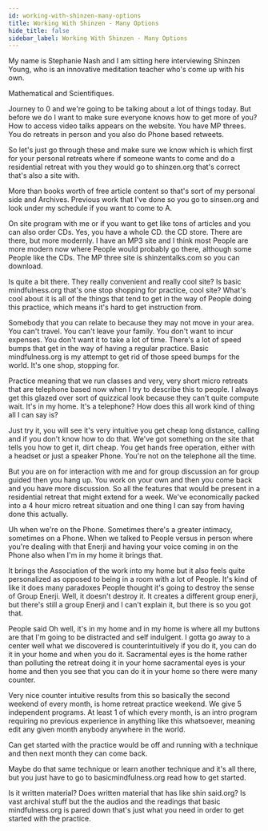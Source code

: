 ```yaml
---
id: working-with-shinzen-many-options
title: Working With Shinzen - Many Options
hide_title: false
sidebar_label: Working With Shinzen - Many Options
---
```

My name is Stephanie Nash and I am sitting here interviewing Shinzen Young, who is an innovative meditation teacher who's come up with his own.

Mathematical and Scientifiques.

Journey to 0 and we're going to be talking about a lot of things today. But before we do I want to make sure everyone knows how to get more of you? How to access video talks appears on the website. You have MP threes. You do retreats in person and you also do Phone based retweets.

So let's just go through these and make sure we know which is which first for your personal retreats where if someone wants to come and do a residential retreat with you they would go to shinzen.org that's correct that's also a site with.

More than books worth of free article content so that's sort of my personal side and Archives. Previous work that I've done so you go to sinsen.org and look under my schedule if you want to come to A.

On site program with me or if you want to get like tons of articles and you can also order CDs. Yes, you have a whole CD. the CD store. There are there, but more modernly. I have an MP3 site and I think most People are more modern now where People would probably go there, although some People like the CDs. The MP three site is shinzentalks.com so you can download.

Is quite a bit there. They really convenient and really cool site? Is basic mindfulness.org that's one stop shopping for practice, cool site? What's cool about it is all of the things that tend to get in the way of People doing this practice, which means it's hard to get instruction from.

Somebody that you can relate to because they may not move in your area. You can't travel. You can't leave your family. You don't want to incur expenses. You don't want it to take a lot of time. There's a lot of speed bumps that get in the way of having a regular practice. Basic mindfulness.org is my attempt to get rid of those speed bumps for the world. It's one shop, stopping for.

Practice meaning that we run classes and very, very short micro retreats that are telephone based now when I try to describe this to people. I always get this glazed over sort of quizzical look because they can't quite compute wait. It's in my home. It's a telephone? How does this all work kind of thing all I can say is?

Just try it, you will see it's very intuitive you get cheap long distance, calling and if you don't know how to do that. We've got something on the site that tells you how to get it, dirt cheap. You get hands free operation, either with a headset or just a speaker Phone. You're not on the telephone all the time.

But you are on for interaction with me and for group discussion an for group guided then you hang up. You work on your own and then you come back and you have more discussion. So all the features that would be present in a residential retreat that might extend for a week. We've economically packed into a 4 hour micro retreat situation and one thing I can say from having done this actually.

Uh when we're on the Phone. Sometimes there's a greater intimacy, sometimes on a Phone. When we talked to People versus in person where you're dealing with that Enerji and having your voice coming in on the Phone also when I'm in my home it brings that.

It brings the Association of the work into my home but it also feels quite personalized as opposed to being in a room with a lot of People. It's kind of like it does many paradoxes People thought it's going to destroy the sense of Group Enerji. Well, it doesn't destroy it. It creates a different group enerji, but there's still a group Enerji and I can't explain it, but there is so you got that.

People said Oh well, it's in my home and in my home is where all my buttons are that I'm going to be distracted and self indulgent. I gotta go away to a center well what we discovered is counterintuitively if you do it, you can do it in your home and when you do it. Sacramental eyes is the home rather than polluting the retreat doing it in your home sacramental eyes is your home and then you see that you can do it in your home so there were many counter.

Very nice counter intuitive results from this so basically the second weekend of every month, is home retreat practice weekend. We give 5 independent programs. At least 1 of which every month, is an intro program requiring no previous experience in anything like this whatsoever, meaning edit any given month anybody anywhere in the world.

Can get started with the practice would be off and running with a technique and then next month they can come back.

Maybe do that same technique or learn another technique and it's all there, but you just have to go to basicmindfulness.org read how to get started.

Is it written material? Does written material that has like shin said.org? Is vast archival stuff but the the audios and the readings that basic mindfulness.org is pared down that's just what you need in order to get started with the practice.

